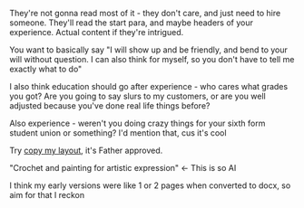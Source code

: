 They're not gonna read most of it - they don't care, and just need to hire someone. They'll read the start para, and maybe headers of your experience. Actual content if they're intrigued.

You want to basically say "I will show up and be friendly, and bend to your will without question. I can also think for myself, so you don't have to tell me exactly what to do"

I also think education should go after experience - who cares what grades you got? Are you going to say slurs to my customers, or are you well adjusted because you've done real life things before?

Also experience - weren't you doing crazy things for your sixth form student union or something? I'd mention that, cus it's cool

Try [copy my layout](https://github.com/alexfayers/cv), it's Father approved.

"Crochet and painting for artistic expression" <- This is so AI

I think my early versions were like 1 or 2 pages when converted to docx, so aim for that I reckon 